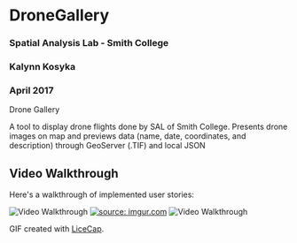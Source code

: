# DroneGallery

### Spatial Analysis Lab - Smith College
### Kalynn Kosyka 
### April 2017

Drone Gallery

A tool to display drone flights done by SAL of Smith College.
Presents drone images on map and previews data (name, date, coordinates, and description) through GeoServer (.TIF) and local JSON

## Video Walkthrough 

Here's a walkthrough of implemented user stories:

<img src='https://i.imgur.com/HPCLwct.gif' title='Video Walkthrough' width='' alt='Video Walkthrough' />
<a href="https://imgur.com/HPCLwct"><img src="https://i.imgur.com/HPCLwct.gif" title="source: imgur.com" /></a>


<img src='https://i.imgur.com/HPCLwct.gifv' title='Video Walkthrough' width='' alt='Video Walkthrough' />

GIF created with [LiceCap](http://www.cockos.com/licecap/).
